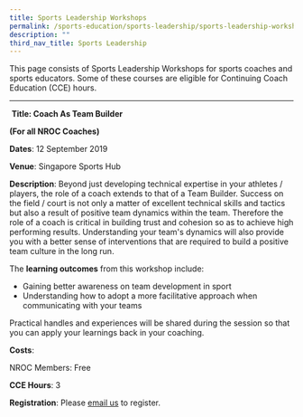 ```yaml
---
title: Sports Leadership Workshops
permalink: /sports-education/sports-leadership/sports-leadership-workshops/
description: ""
third_nav_title: Sports Leadership
---
```

This page consists of Sports Leadership Workshops for sports coaches and sports educators. Some of these courses are eligible for Continuing Coach Education (CCE) hours.
_____________________________________
 **Title: Coach As Team Builder**

**(For all NROC Coaches)**



**Dates**: 12 September 2019

**Venue**: Singapore Sports Hub

**Description**: Beyond just developing technical expertise in your athletes / players, the role of a coach extends to that of a Team Builder. Success on the field / court is not only a matter of excellent technical skills and tactics but also a result of positive team dynamics within the team. Therefore the role of a coach is critical in building trust and cohesion so as to achieve high performing results. Understanding your team's dynamics will also provide you with a better sense of interventions that are required to build a positive team culture in the long run. 

The **learning outcomes** from this workshop include:

*   Gaining better awareness on team development in sport
*   Understanding how to adopt a more facilitative approach when communicating with your teams

Practical handles and experiences will be shared during the session so that you can apply your learnings back in your coaching. 

**Costs**:

NROC Members: Free

**CCE Hours**: 3

**Registration**: Please [email us](mailto:hong_xue_en@sport.gov.sg) to register.